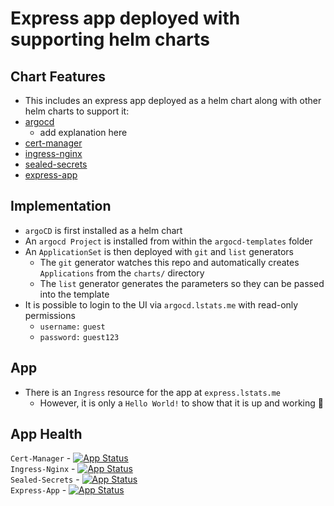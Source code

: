 # Express app deployed with supporting helm charts
## Chart Features
- This includes an express app deployed as a helm chart along with other helm charts to support it:
- [argocd](https://argoproj.github.io/argo-helm)
  - add explanation here
- [cert-manager](https://charts.jetstack.io)
- [ingress-nginx](https://github.com/kubernetes/ingress-nginx)
- [sealed-secrets](https://github.com/bitnami-labs/sealed-secrets)
- [express-app](https://github.com/Lisa-Stats/express-app)

## Implementation
- `argoCD` is first installed as a helm chart
- An `argocd Project` is installed from within the `argocd-templates` folder
- An `ApplicationSet` is then deployed with `git` and `list` generators
  - The `git` generator watches this repo and automatically creates `Applications` from the `charts/` directory
  - The `list` generator generates the parameters so they can be passed into the template
- It is possible to login to the UI via `argocd.lstats.me` with read-only permissions
  - `username:` `guest`
  - `password:` `guest123`

## App
- There is an `Ingress` resource for the app at `express.lstats.me`
  - However, it is only a `Hello World!` to show that it is up and working :partying_face:

## App Health
`Cert-Manager` - [![App Status](https://argocd.lstats.me/api/badge?name=cert-manager-testing&revision=true)](https://argocd.lstats.me/applications/cert-manager-testing) \
`Ingress-Nginx` - [![App Status](https://argocd.lstats.me/api/badge?name=ingress-nginx-testing&revision=true)](https://argocd.lstats.me/applications/ingress-nginx-testing) \
`Sealed-Secrets` - [![App Status](https://argocd.lstats.me/api/badge?name=sealed-secrets-testing&revision=true)](https://argocd.lstats.me/applications/sealed-secrets-testing) \
`Express-App` - [![App Status](https://argocd.lstats.me/api/badge?name=sealed-secrets-testing&revision=true)](https://argocd.lstats.me/applications/express-app-testing)
